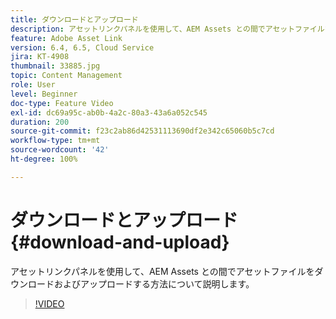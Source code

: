 ```yaml
---
title: ダウンロードとアップロード
description: アセットリンクパネルを使用して、AEM Assets との間でアセットファイルをダウンロードおよびアップロードする方法について説明します。
feature: Adobe Asset Link
version: 6.4, 6.5, Cloud Service
jira: KT-4908
thumbnail: 33885.jpg
topic: Content Management
role: User
level: Beginner
doc-type: Feature Video
exl-id: dc69a95c-ab0b-4a2c-80a3-43a6a052c545
duration: 200
source-git-commit: f23c2ab86d42531113690df2e342c65060b5c7cd
workflow-type: tm+mt
source-wordcount: '42'
ht-degree: 100%

---
```


# ダウンロードとアップロード {#download-and-upload}

アセットリンクパネルを使用して、AEM Assets との間でアセットファイルをダウンロードおよびアップロードする方法について説明します。

>[!VIDEO](https://video.tv.adobe.com/v/33885?quality=12&learn=on)
